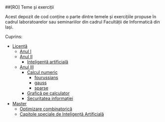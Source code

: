 ##[RO] Teme și exerciții

Acest depozit de cod conține o parte dintre temele și exercițiile propuse în cadrul laboratoarelor sau seminariilor din cadrul Facultății de Informatică din Iași. 

Cuprins:

- [Licență](Licență/)
	- [Anul I](Licență/Anul%20I/)
	- [Anul II](Licență/Anul%20II/)
		- [Inteligență artificială](Licență/Anul%20II/IA)
	- [Anul III](Licență/Anul%20III/)
		- [Calcul numeric](Licență/Anul%20III/CN/)
			- [fourussians](Licență/Anul%20III/CN/fourussians)
			- [gauss](Licență/Anul%20III/CN/gauss)
			- [sparse](Licență/Anul%20III/CN/sparse)
		- [Grafică pe calculator](Licență/Anul%20III/GPC)
		- [Securitatea informației](Licență/Anul%20III/SI/)
- [Master](Master)
	- [Optimizare combinatorică](Master/OC)
	- [Capitole speciale de Inteligență Artificială](Master/CSIA/)
